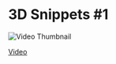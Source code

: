 # 3D Snippets #1

![Video Thumbnail](https://github.com/wass08/wawa-coastal-aesthetics/assets/6551176/dbe9ef8d-a719-4159-a9fd-ea642d1338df)


[Video](https://youtu.be/fkxzkcPTDpo)
